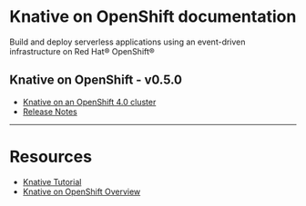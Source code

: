 # Knative on OpenShift documentation


Build and deploy serverless applications using an event-driven infrastructure on Red Hat® OpenShift®


## Knative on OpenShift - v0.5.0
* [Knative on an OpenShift 4.0 cluster](versions/v050/knative-v050-OCP-4x.md)
* [Release Notes](versions/v050/rn-knative-v050-OCP-4x.md)

--------------
# Resources
* [Knative Tutorial](https://redhat-developer-demos.github.io/knative-tutorial)
* [Knative on OpenShift Overview](https://www.openshift.com/learn/topics/knative)
